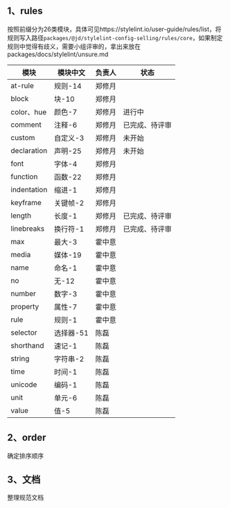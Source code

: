 ## 1、rules
按照前缀分为26类模块，具体可见https://stylelint.io/user-guide/rules/list，将规则写入路径`packages/@jd/stylelint-config-selling/rules/core`，如果制定规则中觉得有歧义，需要小组评审的，拿出来放在packages/docs/stylelint/unsure.md

| 模块 | 模块中文 | 负责人 | 状态
|  ----  |  ----  |  ----  |  -- | 
| at-rule | 规则-14   |  郑修月  |
| block   | 块-10     |  郑修月  |
| color、hue   | 颜色-7   |  郑修月  |  进行中
| comment | 注释-6   |  郑修月  |  已完成、待评审
| custom  | 自定义-3 |  郑修月  |  未开始
| declaration | 声明-25 | 郑修月 |  未开始
| font | 字体-4 | 郑修月
| function | 函数-22 | 郑修月
| indentation | 缩进-1 | 郑修月
| keyframe | 关键帧-2 | 郑修月
| length | 长度-1 |  郑修月  |  已完成、待评审
| linebreaks | 换行符-1 | 郑修月  |  已完成、待评审
| max | 最大-3 | 霍中意
| media | 媒体-19 | 霍中意
| name | 命名-1 | 霍中意
| no | 无-12 | 霍中意
| number | 数字-3 | 霍中意
| property | 属性-7 | 霍中意
| rule | 规则-1   |  霍中意  |
| selector | 选择器-51 | 陈磊
| shorthand | 速记-1 | 陈磊
| string | 字符串-2 | 陈磊
| time | 时间-1 | 陈磊
| unicode | 编码-1 | 陈磊
| unit | 单元-6 | 陈磊
| value | 值-5 | 陈磊

## 2、order
确定排序顺序

## 3、文档
整理规范文档